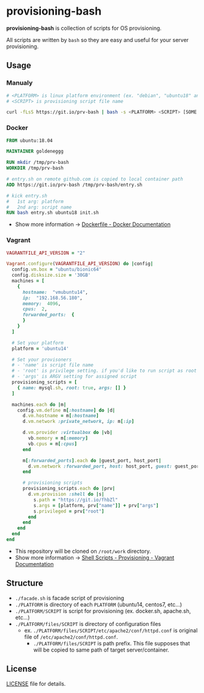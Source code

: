 provisioning-bash
==========
__provisioning-bash__ is collection of scripts for OS provisioning.

All scripts are written by `bash` so they are easy and useful for your server provisioning.


## Usage

### Manualy

```sh
# <PLATFORM> is linux platform environment (ex. "debian", "ubuntu18" and more)
# <SCRIPT> is provisioning script file name

curl -fLsS https://git.io/prv-bash | bash -s <PLATFORM> <SCRIPT> [SOME ARGS...]
```

### Docker

```dockerfile
FROM ubuntu:18.04

MAINTAINER goldeneggg

RUN mkdir /tmp/prv-bash
WORKDIR /tmp/prv-bash

# entry.sh on remote github.com is copied to local container path
ADD https://git.io/prv-bash /tmp/prv-bash/entry.sh

# kick entry.sh
#   1st arg: platform
#   2nd arg: script name
RUN bash entry.sh ubuntu18 init.sh
```

* Show more information -> [Dockerfile - Docker Documentation](https://docs.docker.com/reference/builder/)

### Vagrant

```ruby
VAGRANTFILE_API_VERSION = "2"

Vagrant.configure(VAGRANTFILE_API_VERSION) do |config|
  config.vm.box = "ubuntu/bionic64"
  config.disksize.size = '30GB'
  machines = [
    {
      hostname:  "vmubuntu14",
      ip:  "192.168.56.180",
      memory:  4096,
      cpus:  2,
      forwarded_ports:  {
      }
    }
  ]

  # Set your platform
  platform = 'ubuntu14'

  # Set your provisoners
  # - 'name' is script file name
  # - 'root' is privilege setting. if you'd like to run script as root user, set true
  # - 'args' is ARGV setting for assigned script
  provisioning_scripts = [
    { name: mysql.sh, root: true, args: [] }
  ]

  machines.each do |m|
    config.vm.define m[:hostname] do |d|
      d.vm.hostname = m[:hostname]
      d.vm.network :private_network, ip: m[:ip]

      d.vm.provider :virtualbox do |vb|
        vb.memory = m[:memory]
        vb.cpus = m[:cpus]
      end

      m[:forwarded_ports].each do |guest_port, host_port|
        d.vm.network :forwarded_port, host: host_port, guest: guest_port
      end

      # provisioning scripts
      provisioning_scripts.each do |prv|
        d.vm.provision :shell do |s|
          s.path = "https://git.io/fhbZl"
          s.args = [platform, prv["name"]] + prv["args"]
          s.privileged = prv["root"]
        end
      end
    end
  end
end
```

* This repository will be cloned on `/root/work` directory.
* Show more information -> [Shell Scripts - Provisioning - Vagrant Documentation](https://docs.vagrantup.com/v2/provisioning/shell.html)

## Structure

* `./facade.sh` is facade script of provisioning
* `./PLATFORM` is directory of each `PLATFORM` (ubuntu14, centos7, etc...)
* `./PLATFORM/SCRIPT` is script for provisioning (ex. docker.sh, apache.sh, etc...)
* `./PLATFORM/files/SCRIPT` is directory of configuration files
    * ex. `./PLATFORM/files/SCRIPT/etc/apache2/conf/httpd.conf` is original file of `/etc/apache2/conf/httpd.conf`.
        * `./PLATFORM/files/SCRIPT` is path prefix. This file supposes that will be copied to same path of target server/container.


## License

[LICENSE](LICENSE) file for details.
